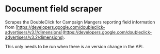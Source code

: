 # Document field scraper

Scrapes the DoubleClick for Campaign Mangers reporting field information from [https://developers.google.com/doubleclick-advertisers/v3.1/dimensions](https://developers.google.com/doubleclick-advertisers/v3.2/dimensions).

This only needs to be run when there is an version change in the API.
